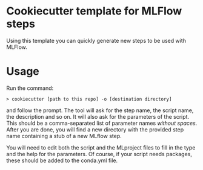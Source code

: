 # Cookiecutter template for MLFlow steps

Using this template you can quickly generate new steps to be used with MLFlow.

# Usage
Run the command:

```
> cookiecutter [path to this repo] -o [destination directory]
```

and follow the prompt. The tool will ask for the step name, the script name, the description and so on. It will
also ask for the parameters of the script. This should be a comma-separated list of parameter names *without spaces*.
After you are done, you will find a new directory with the provided step name containing a stub of a new MLflow step.

You will need to edit both the script and the MLproject files to fill in the type and the help for the parameters.
Of course, if your script needs packages, these should be added to the conda.yml file.
